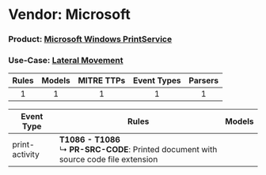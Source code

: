 Vendor: Microsoft
=================
### Product: [Microsoft Windows PrintService](../ds_microsoft_microsoft_windows_printservice.md)
### Use-Case: [Lateral Movement](../../../../UseCases/uc_lateral_movement.md)

| Rules | Models | MITRE TTPs | Event Types | Parsers |
|:-----:|:------:|:----------:|:-----------:|:-------:|
|   1   |   1    |     1      |      1      |    1    |

| Event Type     | Rules                                                                                           | Models |
| -------------- | ----------------------------------------------------------------------------------------------- | ------ |
| print-activity | <b>T1086 - T1086</b><br> ↳ <b>PR-SRC-CODE</b>: Printed document with source code file extension |        |